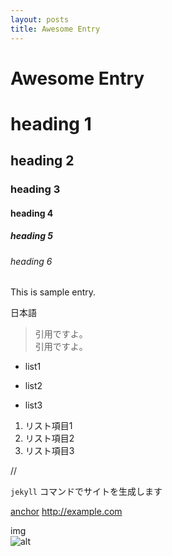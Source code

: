 ```yaml
---
layout: posts
title: Awesome Entry
---
```


# Awesome Entry

# heading 1
## heading 2
### heading 3
#### heading 4
##### heading 5
###### heading 6

This is sample entry.

日本語

> 引用ですよ。  
> 引用ですよ。

* list1
+ list2
- list3

1. リスト項目1
2. リスト項目2
3. リスト項目3

// <script type="text/javascript">
// 	alert('hoge');
// </script>

`jekyll` コマンドでサイトを生成します

[anchor](http://exapmle.com)
<http://example.com>

img  
![alt](http://www.pxgrid.com/common/img/logo01.png)

